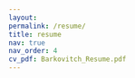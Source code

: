 ```yaml
---
layout: 
permalink: /resume/
title: resume
nav: true
nav_order: 4
cv_pdf: Barkovitch_Resume.pdf
---
```

